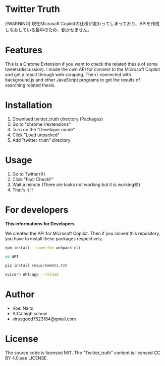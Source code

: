 # Twitter Truth
[!WARNING]
現在Microsoft Copilotの仕様が変わってしまっており、APIを作成しなおしている最中のため、動かせません。

# Features

This is a Chrome Extension if you want to check the related thesis of some tweets(discussion). I made the own API for connect to the Microsoft Copilot and get a result through web scraping. Then I connected with background.js and other JavaScript programs to get the results of searching related thesis. 

# Installation

1. Download twitter_truth directory (Packages)
2. Go to "chrome://extensions"
3. Turn on the "Developer mode"
4. Click "Load unpacked"
5. Add "twitter_truth" directory

# Usage

1. Go to Twitter(X)
2. Click "Fact Check!!"
3. Wait a minute (There are looks not working but it is working😎)
4. That's it !!

# For developers

**This informations for Developers**

We created the API for Microsoft Copilot. Then if you cloned this repository, you have to install these packages respectively. 

```bash
npm install --save-dev webpack-cli

cd API

pip install requirements.txt

uvicorn API:app --reload
```

# Author

* Koei Naito
* AICJ high school
* virusgood7523184@gmail.com

# License
The source code is licensed MIT. The "Twitter_truth" content is licensed CC BY 4.0,see LICENSE.
